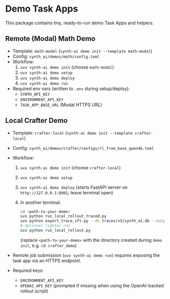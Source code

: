 # Demo Task Apps

This package contains tiny, ready-to-run demo Task Apps and helpers.

## Remote (Modal) Math Demo

- Template: `math-modal` (`synth-ai demo init --template math-modal`)
- Config: `synth_ai/demos/math/config.toml`
- Workflow:
  1. `uvx synth-ai demo init` (choose `math-modal`)
  2. `uvx synth-ai demo setup`
  3. `uvx synth-ai demo deploy`
  4. `uvx synth-ai demo run`
- Required env vars (written to `.env` during setup/deploy):
  - `SYNTH_API_KEY`
  - `ENVIRONMENT_API_KEY`
  - `TASK_APP_BASE_URL` (Modal HTTPS URL)

## Local Crafter Demo

- Template: `crafter-local` (`synth-ai demo init --template crafter-local`)
- Config: `synth_ai/demos/crafter/configs/rl_from_base_qwen4b.toml`
- Workflow:
  1. `uvx synth-ai demo init` (choose `crafter-local`)
  2. `uvx synth-ai demo setup`
  3. `uvx synth-ai demo deploy` (starts FastAPI server on `http://127.0.0.1:8001`; leave terminal open)
  4. In another terminal:

     ```bash
     cd <path-to-your-demo>
     uvx python run_local_rollout_traced.py
     uvx python export_trace_sft.py --db traces/v3/synth_ai.db --output demo_sft.jsonl
     # Optional lighter run
     uvx python run_local_rollout.py
     ```
     (replace `<path-to-your-demo>` with the directory created during `demo init`, e.g. `cd crafter_demo`)

- Remote job submission (`uvx synth-ai demo run`) requires exposing the task app via an HTTPS endpoint.
- Required keys:
  - `ENVIRONMENT_API_KEY`
  - `OPENAI_API_KEY` (prompted if missing when using the OpenAI-backed rollout script)
